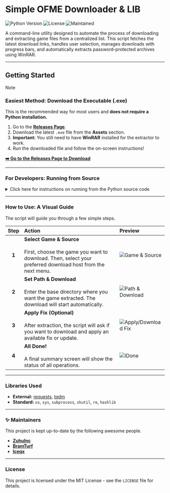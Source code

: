 # Simple OFME Downloader & LIB

![Python Version](https://img.shields.io/badge/python-3.6+-blue.svg)
![License](https://img.shields.io/badge/license-MIT-green.svg)
![Maintained](https://img.shields.io/badge/maintained%3F-yes-brightgreen.svg)

A command-line utility designed to automate the process of downloading and extracting game files from a centralized list. This script fetches the latest download links, handles user selection, manages downloads with progress bars, and automatically extracts password-protected archives using WinRAR.

---

## Getting Started

> [!NOTE]
> ### Easiest Method: Download the Executable (.exe)
> This is the recommended way for most users and **does not require a Python installation.**
>
> 1.  Go to the [**Releases Page**](https://github.com/ZuhuInc/Simple-OFME-Downloader/releases).
> 2.  Download the latest `.exe` file from the **Assets** section.
> 3.  **Important:** You still need to have **WinRAR** installed for the extractor to work.
> 4.  Run the downloaded file and follow the on-screen instructions!
>
> [**➡️ Go to the Releases Page to Download**](https://github.com/ZuhuInc/Simple-OFME-Downloader/releases)

---

### For Developers: Running from Source

<details>
<summary>Click here for instructions on running from the Python source code</summary>

#### Prerequisites
*   **Python 3.6+**
*   **WinRAR** installed and accessible via your system's `PATH` or configured in the script.

#### Installation Steps
1.  **Clone the repository:**
    ```bash
    git clone https://github.com/ZuhuInc/Simple-OFME-Downloader
    cd Simple-OFME-Downloader
    ```

2.  **Install dependencies:**
    ```bash
    pip install requests tqdm
    ```

3.  **Configure the Script (if needed):**
    Open the main Python script and ensure the `WINRAR_PATH` variable points to your `WinRAR.exe` file.
    ```python
    # Make sure this path is correct for your system
    WINRAR_PATH = r"C:\Program Files\WinRAR\WinRAR.exe"
    ```
4. **Run the Script:**
    ```bash
    python main.py 
    ```
    *(Replace `main.py` with your script's actual filename)*

</details>

---

### How to Use: A Visual Guide

The script will guide you through a few simple steps.

| Step | Action | Preview |
| :--: | :--- | :--- |
| **1** | **Select Game & Source**<br/><br/>First, choose the game you want to download. Then, select your preferred download host from the next menu. | ![Game & Source](https://i.imgur.com/h0x3N8t.png) |
| **2** | **Set Path & Download**<br/><br/>Enter the base directory where you want the game extracted. The download will start automatically. | ![Path & Download](https://i.imgur.com/BPIKkMj.png) |
| **3** | **Apply Fix (Optional)**<br/><br/>After extraction, the script will ask if you want to download and apply an available fix or update. | ![Apply/Download Fix](https://i.imgur.com/jXT3YSw.png) |
| **4**| **All Done!**<br/><br/>A final summary screen will show the status of all operations. | ![IDone](https://i.imgur.com/NLyvxAO.png) |

---

### Libraries Used

*   **External:** [requests](https://pypi.org/project/requests/), [tqdm](https://pypi.org/project/tqdm/)
*   **Standard:** `os`, `sys`, `subprocess`, `shutil`, `re`, `hashlib`

---

### ✨ Maintainers

This project is kept up-to-date by the following awesome people.

*   **[ZuhuInc](https://github.com/ZuhuInc)**
*   **[BramTurf](https://github.com/BramTurf)**
*   **[lceqx](https://github.com/lceqx)**

---

### License

This project is licensed under the MIT License - see the `LICENSE` file for details.
